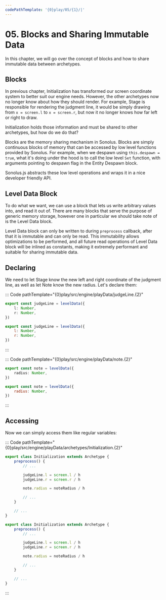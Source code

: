 ```yaml
---
codePathTemplate: '{0}play/05/{1}/|'
---
```


# 05. Blocks and Sharing Immutable Data

In this chapter, we will go over the concept of blocks and how to share immutable data between archetypes.

## Blocks

In previous chapter, Initialization has transformed our screen coordinate system to better suit our engine needs. However, the other archetypes now no longer know about how they should render. For example, Stage is responsible for rendering the judgment line, it would be simply drawing from `x = screen.l` to `x = screen.r`, but now it no longer knows how far left or right to draw.

Initialization holds those information and must be shared to other archetypes, but how do we do that?

Blocks are the memory sharing mechanism in Sonolus. Blocks are simply continuous blocks of memory that can be accessed by low level functions provided by Sonolus. For example, when we despawn using `this.despawn = true`, what it's doing under the hood is to call the low level `Set` function, with arguments pointing to despawn flag in the Entity Despawn block.

Sonolus.js abstracts these low level operations and wraps it in a nice developer friendly API.

## Level Data Block

To do what we want, we can use a block that lets us write arbitrary values into, and read it out of. There are many blocks that serve the purpose of generic memory storage, however one in particular we should take note of is the Level Data block.

Level Data block can only be written to during `preprocess` callback, after that it is immutable and can only be read. This immutability allows optimizations to be performed, and all future read operations of Level Data block will be inlined as constants, making it extremely performant and suitable for sharing immutable data.

## Declaring

We need to let Stage know the new left and right coordinate of the judgment line, as well as let Note know the new radius. Let's declare them:

::: Code pathTemplate="{0}play/src/engine/playData/judgeLine.{2}"

```ts
export const judgeLine = levelData({
    l: Number,
    r: Number,
})
```

```js
export const judgeLine = levelData({
    l: Number,
    r: Number,
})
```

:::

::: Code pathTemplate="{0}play/src/engine/playData/note.{2}"

```ts
export const note = levelData({
    radius: Number,
})
```

```js
export const note = levelData({
    radius: Number,
})
```

:::

## Accessing

Now we can simply access them like regular variables:

::: Code pathTemplate="{0}play/src/engine/playData/archetypes/Initialization.{2}"

```ts
export class Initialization extends Archetype {
    preprocess() {
        // ...

        judgeLine.l = screen.l / h
        judgeLine.r = screen.r / h

        note.radius = noteRadius / h

        // ...
    }

    // ...
}
```

```js
export class Initialization extends Archetype {
    preprocess() {
        // ...

        judgeLine.l = screen.l / h
        judgeLine.r = screen.r / h

        note.radius = noteRadius / h

        // ...
    }

    // ...
}
```

:::
